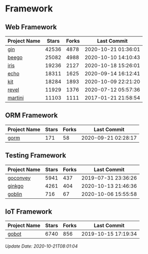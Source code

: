 # Framework

## Web Framework
| Project Name | Stars | Forks | Last Commit |
| ------------ | ----- | ----- | ----------- |
| [gin](https://github.com/gin-gonic/gin) | 42536 | 4878 | 2020-10-21 01:36:01 |
| [beego](https://github.com/astaxie/beego) | 25082 | 4988 | 2020-10-10 14:10:43 |
| [iris](https://github.com/kataras/iris) | 19236 | 2127 | 2020-10-18 15:26:01 |
| [echo](https://github.com/labstack/echo) | 18311 | 1625 | 2020-09-14 16:12:41 |
| [kit](https://github.com/go-kit/kit) | 18284 | 1893 | 2020-10-09 22:21:20 |
| [revel](https://github.com/revel/revel) | 11929 | 1376 | 2020-07-12 05:57:36 |
| [martini](https://github.com/go-martini/martini) | 11103 | 1111 | 2017-01-21 21:58:54 |

## ORM Framework
| Project Name | Stars | Forks | Last Commit |
| ------------ | ----- | ----- | ----------- |
| [gorm](https://github.com/jinzhu/gorm) | 171 | 58 | 2020-09-21 02:28:17 |

## Testing Framework
| Project Name | Stars | Forks | Last Commit |
| ------------ | ----- | ----- | ----------- |
| [goconvey](https://github.com/smartystreets/goconvey) | 5941 | 437 | 2019-07-31 23:36:26 |
| [ginkgo](https://github.com/onsi/ginkgo) | 4261 | 404 | 2020-10-13 21:46:36 |
| [goblin](https://github.com/franela/goblin) | 716 | 67 | 2020-10-06 15:55:58 |

## IoT Framework
| Project Name | Stars | Forks | Last Commit |
| ------------ | ----- | ----- | ----------- |
| [gobot](https://github.com/hybridgroup/gobot) | 6740 | 856 | 2019-10-15 17:19:34 |

*Update Date: 2020-10-21T08:01:04*